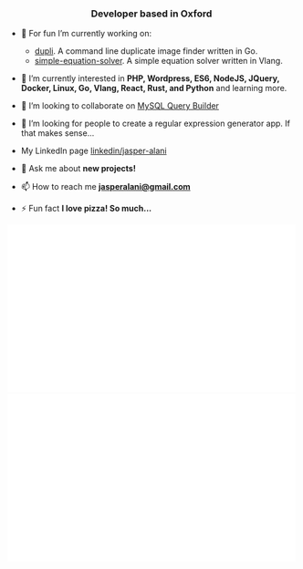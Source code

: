 <h3 align="center">Developer based in Oxford</h3>

- 🔭 For fun I’m currently working on:
  - [dupli](https://github.com/jasperalani/dupli). A command line duplicate image finder written in Go.
  - [simple-equation-solver](https://github.com/jasperalani/simple-equation-solver). A simple equation solver written in Vlang.

- 🌱 I’m currently interested in **PHP, Wordpress, ES6, NodeJS, JQuery, Docker, Linux, Go, Vlang, React, Rust, and Python** and learning more.

- 👯 I’m looking to collaborate on [MySQL Query Builder](https://github.com/jasperalani/mysql-query-builder)

- 🤔 I’m looking for people to create a regular expression generator app. If that makes sense...

- My LinkedIn page [linkedin/jasper-alani](https://www.linkedin.com/in/jasper-alani-08b80a139)

- 💬 Ask me about **new projects!**

- 📫 How to reach me **jasperalani@gmail.com**

- ⚡ Fun fact **I love pizza! So much...**

![](https://github.com/jasperalani/github-stats/blob/master/generated/overview.svg)
![](https://github.com/jasperalani/github-stats/blob/master/generated/languages.svg)
